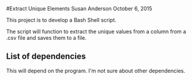 #Extract Unique Elements
Susan Anderson October 6, 2015

 This project is to develop a Bash Shell script. 


The script will function to extract the unique values from a column from a .csv file and saves them to a file.


## List of dependencies

This will depend on the program. 
I'm not sure about other dependencies. 
